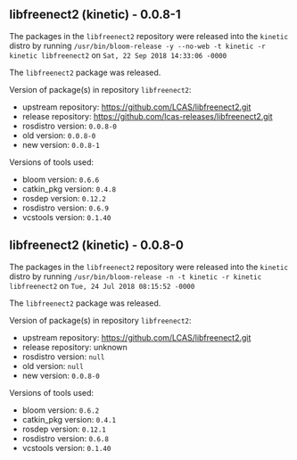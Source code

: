 ## libfreenect2 (kinetic) - 0.0.8-1

The packages in the `libfreenect2` repository were released into the `kinetic` distro by running `/usr/bin/bloom-release -y --no-web -t kinetic -r kinetic libfreenect2` on `Sat, 22 Sep 2018 14:33:06 -0000`

The `libfreenect2` package was released.

Version of package(s) in repository `libfreenect2`:

- upstream repository: https://github.com/LCAS/libfreenect2.git
- release repository: https://github.com/lcas-releases/libfreenect2.git
- rosdistro version: `0.0.8-0`
- old version: `0.0.8-0`
- new version: `0.0.8-1`

Versions of tools used:

- bloom version: `0.6.6`
- catkin_pkg version: `0.4.8`
- rosdep version: `0.12.2`
- rosdistro version: `0.6.9`
- vcstools version: `0.1.40`


## libfreenect2 (kinetic) - 0.0.8-0

The packages in the `libfreenect2` repository were released into the `kinetic` distro by running `/usr/bin/bloom-release -n -t kinetic -r kinetic libfreenect2` on `Tue, 24 Jul 2018 08:15:52 -0000`

The `libfreenect2` package was released.

Version of package(s) in repository `libfreenect2`:

- upstream repository: https://github.com/LCAS/libfreenect2.git
- release repository: unknown
- rosdistro version: `null`
- old version: `null`
- new version: `0.0.8-0`

Versions of tools used:

- bloom version: `0.6.2`
- catkin_pkg version: `0.4.1`
- rosdep version: `0.12.1`
- rosdistro version: `0.6.8`
- vcstools version: `0.1.40`


